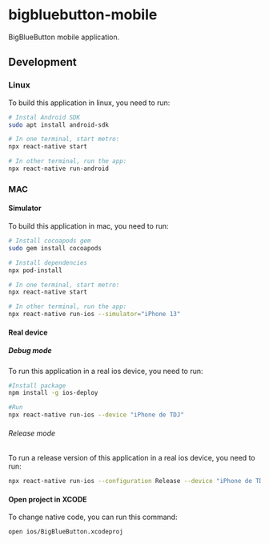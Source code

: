 # bigbluebutton-mobile

BigBlueButton mobile application.

## Development

### Linux

To build this application in linux, you need to run:

```sh
# Instal Android SDK
sudo apt install android-sdk

# In one terminal, start metro:
npx react-native start

# In other terminal, run the app:
npx react-native run-android
```

### MAC

#### Simulator

To build this application in mac, you need to run:

```sh
# Install cocoapods gem
sudo gem install cocoapods

# Install dependencies
npx pod-install

# In one terminal, start metro:
npx react-native start

# In other terminal, run the app:
npx react-native run-ios --simulator="iPhone 13"

```

#### Real device

##### Debug mode

To run this application in a real ios device, you need to run:

```sh
#Install package
npm install -g ios-deploy

#Run
npx react-native run-ios --device "iPhone de TDJ"
```

###### Release mode

To run a release version of this application in a real ios device, you need to run:

```sh
npx react-native run-ios --configuration Release --device "iPhone de TDJ"
```

#### Open project in XCODE

To change native code, you can run this command:

```sh
open ios/BigBlueButton.xcodeproj
```
